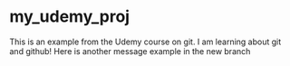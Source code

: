 # my_udemy_proj
This is an example from the Udemy course on git.
I am learning about git and github!
Here is another message example in the new branch
